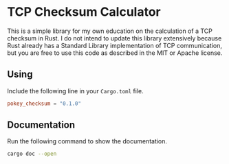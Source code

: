 # TCP Checksum Calculator

This is a simple library for my own education on the calculation of a TCP checksum
in Rust. I do not intend to update this library extensively because Rust already
has a Standard Library implementation of TCP communication, but you are free to
use this code as described in the MIT or Apache license.

## Using

Include the following line in your `Cargo.toml` file.
```toml
pokey_checksum = "0.1.0"
```

## Documentation

Run the following command to show the documentation.
```sh
cargo doc --open
```
